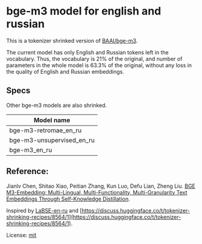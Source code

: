 # bge-m3 model for english and russian

This is a tokenizer shrinked version of [BAAI/bge-m3](https://huggingface.co/BAAI/bge-m3).

The current model has only English and Russian tokens left in the vocabulary.
Thus, the vocabulary is 21% of the original, and number of parameters in the whole model is 63.3% of the original, without any loss in the quality of English and Russian embeddings.
<!--- Describe your model here -->

## Specs 

Other bge-m3 models are also shrinked.

| Model name                |
|---------------------------|
| bge-m3-retromae_en_ru     |
| bge-m3-unsupervised_en_ru |
| bge-m3_en_ru              |

## Reference:

Jianlv Chen, Shitao Xiao, Peitian Zhang, Kun Luo, Defu Lian, Zheng Liu. [BGE M3-Embedding: Multi-Lingual, Multi-Functionality, Multi-Granularity Text Embeddings Through Self-Knowledge Distillation](https://arxiv.org/abs/2402.03216).

Inspired by [LaBSE-en-ru](https://huggingface.co/cointegrated/LaBSE-en-ru) and [https://discuss.huggingface.co/t/tokenizer-shrinking-recipes/8564/1](https://discuss.huggingface.co/t/tokenizer-shrinking-recipes/8564/1).

License: [mit](https://huggingface.co/datasets/choosealicense/licenses/blob/main/markdown/mit.md)
